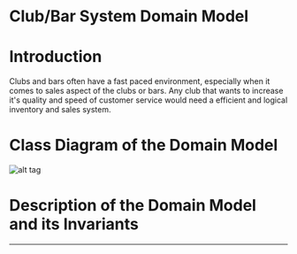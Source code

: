 # Club/Bar System Domain Model

# Introduction

Clubs and bars often have a fast paced environment, especially when it comes to sales aspect of the clubs
or bars. Any club that wants to increase it's quality and speed of customer service would need a efficient and
logical inventory and sales system.  

# Class Diagram of the Domain Model

![alt tag](https://github.com/mydavids/barsystem/master/UML.png)

# Description of the Domain Model and its Invariants

---

